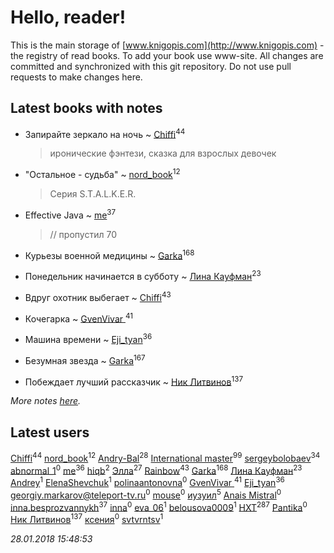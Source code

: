 # Hello, reader!
This is the main storage of [www.knigopis.com](http://www.knigopis.com) - the registry of read books.
To add your book use www-site. All changes are committed and synchronized with this git repository.
Do not use pull requests to make changes here.


## Latest books with notes
* Запирайте зеркало на ночь ~ [Chiffi](users/105/105831994080785626680-google)<sup>44</sup>
    > иронические фэнтези, сказка для взрослых девочек

* "Остальное - судьба" ~ [nord_book](users/325/325862222-vkontakte)<sup>12</sup>
    > Серия S.T.A.L.K.E.R.

* Effective Java ~ [me](users/381/381417697-yandex)<sup>37</sup>
    > // пропустил 70

* Курьезы военной медицины ~ [Garka](users/115/115753719718250012620-google)<sup>168</sup>

* Понедельник начинается в субботу ~ [Лина Кауфман](users/143/143278479-vkontakte)<sup>23</sup>

* Вдруг охотник выбегает ~ [Chiffi](users/105/105831994080785626680-google)<sup>43</sup>

* Кочегарка ~ [GvenVivar ](users/158/158266434925901-facebook)<sup>41</sup>

* Машина времени ~ [Eji_tyan](users/235/2352103981-twitter)<sup>36</sup>

* Безумная звезда ~ [Garka](users/115/115753719718250012620-google)<sup>167</sup>

* Побеждает лучший рассказчик ~ [Ник Литвинов](users/241/241974816-vkontakte)<sup>137</sup>


_More notes [here](latest_books_with_notes.md)._


## Latest users
[Chiffi](users/105/105831994080785626680-google)<sup>44</sup> 
[nord_book](users/325/325862222-vkontakte)<sup>12</sup> 
[Andry-Bal](users/109/109232883876697421544-google)<sup>28</sup> 
[International master](users/741/74140988-vkontakte)<sup>99</sup> 
[sergeybolobaev](users/112/112205967961310617540-google)<sup>34</sup> 
[abnormal_1](users/183/183470027-vkontakte)<sup>0</sup> 
[me](users/381/381417697-yandex)<sup>36</sup> 
[hiqb](users/481/481697754-yandex)<sup>2</sup> 
[Элла](users/100/1002037069862545-facebook)<sup>27</sup> 
[Rainbow](users/109/109787328219839805802-google)<sup>43</sup> 
[Garka](users/115/115753719718250012620-google)<sup>168</sup> 
[Лина Кауфман](users/143/143278479-vkontakte)<sup>23</sup> 
[Andrey](users/102/10202934244316634-facebook)<sup>1</sup> 
[ElenaShevchuk](users/119/1190249387686387-facebook)<sup>1</sup> 
[polinaantonovna](users/652/6523940-vkontakte)<sup>0</sup> 
[GvenVivar ](users/158/158266434925901-facebook)<sup>41</sup> 
[Eji_tyan](users/235/2352103981-twitter)<sup>36</sup> 
[georgiy.markarov@teleport-tv.ru](users/113/1130000021612677-yandex)<sup>0</sup> 
[mouse](users/655/65527679-vkontakte)<sup>0</sup> 
[иузуил](users/238/238356806-vkontakte)<sup>5</sup> 
[Anais Mistral](users/208/2083238101907522-facebook)<sup>0</sup> 
[inna.besprozvannykh](users/733/73323849-yandex)<sup>37</sup> 
[inna](users/101/101894347476814416584-google)<sup>0</sup> 
[eva_06](users/469/469391233-vkontakte)<sup>1</sup> 
[belousova0009](users/463/463801908-yandex)<sup>1</sup> 
[HXT](users/100/100002563462782-facebook)<sup>287</sup> 
[Pantika](users/102/102131521104775150665-google)<sup>0</sup> 
[Ник Литвинов](users/241/241974816-vkontakte)<sup>137</sup> 
[ксения](users/152/1523270917710241-facebook)<sup>0</sup> 
[svtvrntsv](users/225/22511029-vkontakte)<sup>1</sup> 


_28.01.2018 15:48:53_
